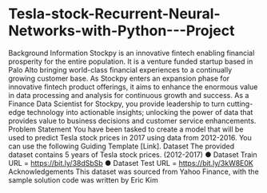 # Tesla-stock-Recurrent-Neural-Networks-with-Python---Project
Background Information Stockpy is an innovative fintech enabling financial prosperity for the entire population. It is a venture funded startup based in Palo Alto bringing world-class financial experiences to a continually growing customer base. As Stockpy enters an expansion phase for innovative fintech product offerings, it aims to enhance the enormous value in data processing and analysis for continuous growth and success. As a Finance Data Scientist for Stockpy, you provide leadership to turn cutting-edge technology into actionable insights; unlocking the power of data that provides value to business decisions and customer service enhancements. Problem Statement You have been tasked to create a model that will be used to predict Tesla stock prices in 2017 using data from 2012-2016. You can use the following Guiding Template [Link]. Dataset The provided dataset contains 5 years of Tesla stock prices. (2012-2017) ● Dataset Train URL = https://bit.ly/38dSbSb ● Dataset Test URL = https://bit.ly/3kW8E0K Acknowledgements This dataset was sourced from Yahoo Finance, with the sample solution code was written by Eric Kim
